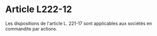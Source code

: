 # Article L222-12

Les dispositions de l'article L. 221-17 sont applicables aux sociétés en commandite par actions.
